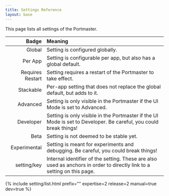```yaml
---
title: Settings Reference
layout: base
---
```


This page lists all settings of the Portmaster.

|Badge|Meaning|
|--:|:--|
|<span class="setting-badge"><i class="fa fa-globe"></i> Global</span>|Setting is configured globally.|
|<span class="setting-badge"><i class="fa fa-user-circle"></i> Per App</span>|Setting is configurable per app, but also has a global default.|
|<span class="setting-badge info"><i class="fa fa-refresh"></i> Requires Restart</span>|Setting requires a restart of the Portmaster to take effect.|
|<span class="setting-badge info"><i class="fa fa-bars"></i> Stackable</span>|Per-app setting that does not replace the global default, but adds to it.|
|<span class="setting-badge warn"><i class="fa fa-wrench"></i> Advanced</span>|Setting is only visible in the Portmaster if the UI Mode is set to Advanced.|
|<span class="setting-badge dev"><i class="fa fa-flask"></i> Developer</span>|Setting is only visible in the Portmaster if the UI Mode is set to Developer. Be careful, you could break things!|
|<span class="setting-badge warn"><i class="fa fa-wrench"></i> Beta</span>|Setting is not deemed to be stable yet.|
|<span class="setting-badge dev"><i class="fa fa-flask"></i> Experimental</span>|Setting is meant for experiments and debugging. Be careful, you could break things!|
|<span class="setting-badge key"><i class="fa fa-code"></i> setting/key</span>|Internal identifier of the setting. These are also used as anchors in order to directly link to a setting on this page.|

{% include setting/list.html prefix="" expertise=2 release=2 manual=true dev=true %}
